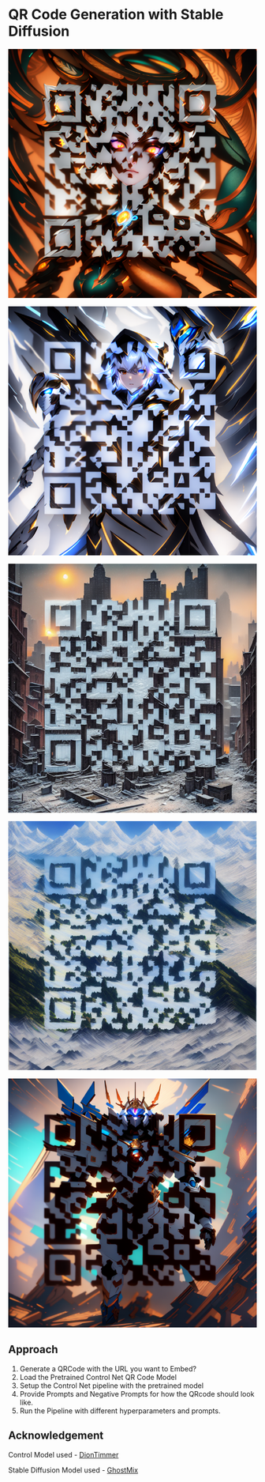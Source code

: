 # QR Code Generation with Stable Diffusion

![MechanicalGirl](/Output/Mechanical%20girl_2.png)

![Cyborg](/Output/cyborg.png)

![Maps](/Output/maps.png)

![Mountain](/Output/mountains.png)

![Robot](/Output/Robot.png)

## Approach

1. Generate a QRCode with the URL you want to Embed?
2. Load the Pretrained Control Net QR Code Model
3. Setup the Control Net pipeline with the pretrained model
4. Provide Prompts and Negative Prompts for how the QRcode should look like.
5. Run the Pipeline with different hyperparameters and prompts.

## Acknowledgement

Control Model used - [DionTimmer](https://huggingface.co/DionTimmer/controlnet_qrcode-control_v1p_sd15)

Stable Diffusion Model used - [GhostMix](https://huggingface.co/digiplay/GhostMixV1.2VAE)
